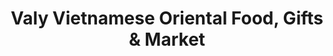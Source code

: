 ---
title: "Valy Vietnamese Oriental Food, Gifts & Market"
url: /muskegon/valy-vietnamese-oriental-food-gifts-and-market/
shop: supermarket
---
